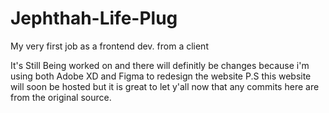 # Jephthah-Life-Plug
My very first job as a frontend dev. from a client

It's Still Being worked on and there will definitly be changes because i'm using both Adobe XD and Figma to redesign the website
P.S this website will soon be hosted but it is great to let y'all now that any commits here are from the original source.

